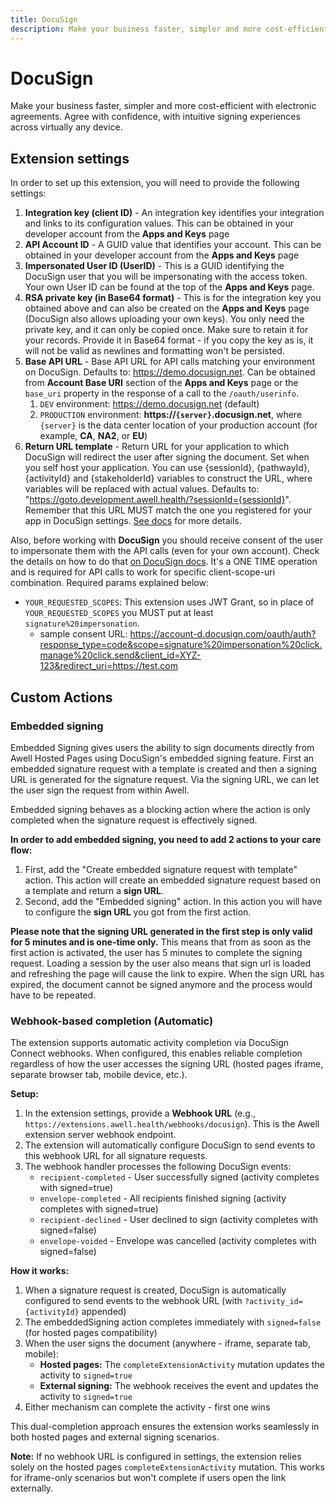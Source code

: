 ```yaml
---
title: DocuSign
description: Make your business faster, simpler and more cost-efficient with electronic agreements. Agree with confidence, with intuitive signing experiences across virtually any device.
---
```

# DocuSign

Make your business faster, simpler and more cost-efficient with electronic agreements. Agree with confidence, with intuitive signing experiences across virtually any device.

## Extension settings

In order to set up this extension, you will need to provide the following settings:

1. **Integration key (client ID)** - An integration key identifies your integration and links to its configuration values. This can be obtained in your developer account from the **Apps and Keys** page
2. **API Account ID** - A GUID value that identifies your account. This can be obtained in your developer account from the **Apps and Keys** page
3. **Impersonated User ID (UserID)** - This is a GUID identifying the DocuSign user that you will be impersonating with the access token. Your own User ID can be found at the top of the **Apps and Keys** page.
4. **RSA private key (in Base64 format)** - This is for the integration key you obtained above and can also be created on the **Apps and Keys** page (DocuSign also allows uploading your own keys). You only need the private key, and it can only be copied once. Make sure to retain it for your records. Provide it in Base64 format - if you copy the key as is, it will not be valid as newlines and formatting won't be persisted.
5. **Base API URL** - Base API URL for API calls matching your environment on DocuSign. Defaults to: https://demo.docusign.net. Can be obtained from **Account Base URI** section of the **Apps and Keys** page or the `base_uri` property in the response of a call to the `/oauth/userinfo`.
   1. `DEV` environment: https://demo.docusign.net (default)
   2. `PRODUCTION` environment: **https://`{server}`.docusign.net**, where `{server}` is the data center location of your production account (for example, **CA**, **NA2**, or **EU**)
6. **Return URL template** - Return URL for your application to which DocuSign will redirect the user after signing the document. Set when you self host your application. You can use {sessionId}, {pathwayId}, {activityId} and {stakeholderId} variables to construct the URL, where variables will be replaced with actual values. Defaults to: "https://goto.development.awell.health/?sessionId={sessionId}". Remember that this URL MUST match the one you registered for your app in DocuSign settings. [See docs](https://developers.docusign.com/platform/configure-app/#redirect-uri) for more details.

Also, before working with **DocuSign** you should receive consent of the user to impersonate them with the API calls (even for your own account). Check the details on how to do that [on DocuSign docs](https://developers.docusign.com/platform/auth/consent/obtaining-individual-consent/). It's a ONE TIME operation and is required for API calls to work for specific client-scope-uri combination. Required params explained below:

- `YOUR_REQUESTED_SCOPES`: This extension uses JWT Grant, so in place of `YOUR_REQUESTED_SCOPES` you MUST put at least `signature%20impersonation`.
  - sample consent URL: https://account-d.docusign.com/oauth/auth?response_type=code&scope=signature%20impersonation%20click.manage%20click.send&client_id=XYZ-123&redirect_uri=https://test.com

## Custom Actions

### Embedded signing

Embedded Signing gives users the ability to sign documents directly from Awell Hosted Pages using DocuSign's embedded signing feature. First an embedded signature request with a template is created and then a signing URL is generated for the signature request. Via the signing URL, we can let the user sign the request from within Awell.

Embedded signing behaves as a blocking action where the action is only completed when the signature request is effectively signed.

**In order to add embedded signing, you need to add 2 actions to your care flow:**

1. First, add the "Create embedded signature request with template" action. This action will create an embedded signature request based on a template and return a **sign URL**.
2. Second, add the "Embedded signing" action. In this action you will have to configure the **sign URL** you got from the first action.

**Please note that the signing URL generated in the first step is only valid for 5 minutes and is one-time only.** This means that from as soon as the first action is activated, the user has 5 minutes to complete the signing request. Loading a session by the user also means that sign url is loaded and refreshing the page will cause the link to expire. When the sign URL has expired, the document cannot be signed anymore and the process would have to be repeated.

### Webhook-based completion (Automatic)

The extension supports automatic activity completion via DocuSign Connect webhooks. When configured, this enables reliable completion regardless of how the user accesses the signing URL (hosted pages iframe, separate browser tab, mobile device, etc.).

**Setup:**

1. In the extension settings, provide a **Webhook URL** (e.g., `https://extensions.awell.health/webhooks/docusign`). This is the Awell extension server webhook endpoint.
2. The extension will automatically configure DocuSign to send events to this webhook URL for all signature requests.
3. The webhook handler processes the following DocuSign events:
   - `recipient-completed` - User successfully signed (activity completes with signed=true)
   - `envelope-completed` - All recipients finished signing (activity completes with signed=true)  
   - `recipient-declined` - User declined to sign (activity completes with signed=false)
   - `envelope-voided` - Envelope was cancelled (activity completes with signed=false)

**How it works:**

1. When a signature request is created, DocuSign is automatically configured to send events to the webhook URL (with `?activity_id={activityId}` appended)
2. The embeddedSigning action completes immediately with `signed=false` (for hosted pages compatibility)
3. When the user signs the document (anywhere - iframe, separate tab, mobile):
   - **Hosted pages:** The `completeExtensionActivity` mutation updates the activity to `signed=true`
   - **External signing:** The webhook receives the event and updates the activity to `signed=true`
4. Either mechanism can complete the activity - first one wins

This dual-completion approach ensures the extension works seamlessly in both hosted pages and external signing scenarios.

**Note:** If no webhook URL is configured in settings, the extension relies solely on the hosted pages `completeExtensionActivity` mutation. This works for iframe-only scenarios but won't complete if users open the link externally.
